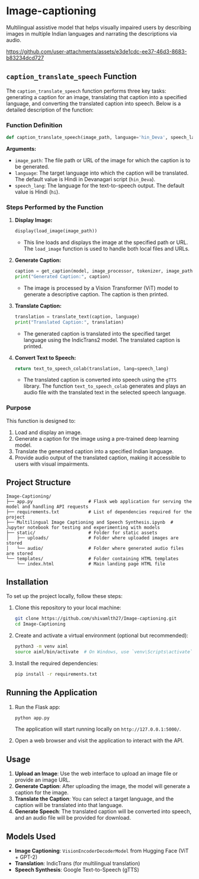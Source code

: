 # Image-captioning
Multilingual assistive model that helps visually impaired users by describing images in multiple Indian languages and narrating the descriptions via audio.

https://github.com/user-attachments/assets/e3de1cdc-ee37-46d3-8683-b83234dcd727

## `caption_translate_speech` Function

The `caption_translate_speech` function performs three key tasks: generating a caption for an image, translating that caption into a specified language, and converting the translated caption into speech. Below is a detailed description of the function:

### Function Definition

```python
def caption_translate_speech(image_path, language='hin_Deva', speech_lang='hi'):
```

**Arguments:**
- `image_path`: The file path or URL of the image for which the caption is to be generated.
- `language`: The target language into which the caption will be translated. The default value is Hindi in Devanagari script (`hin_Deva`).
- `speech_lang`: The language for the text-to-speech output. The default value is Hindi (`hi`).

### Steps Performed by the Function

1. **Display Image:**
    ```python
    display(load_image(image_path))
    ```
    - This line loads and displays the image at the specified path or URL. The `load_image` function is used to handle both local files and URLs.

2. **Generate Caption:**
    ```python
    caption = get_caption(model, image_processor, tokenizer, image_path)
    print("Generated Caption:", caption)
    ```
    - The image is processed by a Vision Transformer (ViT) model to generate a descriptive caption. The caption is then printed.

3. **Translate Caption:**
    ```python
    translation = translate_text(caption, language)
    print("Translated Caption:", translation)
    ```
    - The generated caption is translated into the specified target language using the IndicTrans2 model. The translated caption is printed.

4. **Convert Text to Speech:**
    ```python
    return text_to_speech_colab(translation, lang=speech_lang)
    ```
    - The translated caption is converted into speech using the `gTTS` library. The function `text_to_speech_colab` generates and plays an audio file with the translated text in the selected speech language.

### Purpose

This function is designed to:
1. Load and display an image.
2. Generate a caption for the image using a pre-trained deep learning model.
3. Translate the generated caption into a specified Indian language.
4. Provide audio output of the translated caption, making it accessible to users with visual impairments.

## Project Structure

```
Image-Captioning/
├── app.py                     # Flask web application for serving the model and handling API requests
├── requirements.txt           # List of dependencies required for the project
├── Multilingual Image Captioning and Speech Synthesis.ipynb  # Jupyter notebook for testing and experimenting with models
├── static/                    # Folder for static assets
│   ├── uploads/               # Folder where uploaded images are stored
│   └── audio/                 # Folder where generated audio files are stored
└── templates/                 # Folder containing HTML templates
    └── index.html             # Main landing page HTML file
```

## Installation

To set up the project locally, follow these steps:

1. Clone this repository to your local machine:
   ```bash
   git clone https://github.com/shivamlth27/Image-captioning.git
   cd Image-Captioning
   ```

2. Create and activate a virtual environment (optional but recommended):
   ```bash
   python3 -m venv aiml
   source aiml/bin/activate  # On Windows, use `venv\Scripts\activate`
   ```

3. Install the required dependencies:
   ```bash
   pip install -r requirements.txt
   ```

## Running the Application

1. Run the Flask app:
   ```bash
   python app.py
   ```

   The application will start running locally on `http://127.0.0.1:5000/`.

2. Open a web browser and visit the application to interact with the API.

## Usage

1. **Upload an Image**: Use the web interface to upload an image file or provide an image URL.
2. **Generate Caption**: After uploading the image, the model will generate a caption for the image.
3. **Translate the Caption**: You can select a target language, and the caption will be translated into that language.
4. **Generate Speech**: The translated caption will be converted into speech, and an audio file will be provided for download.

## Models Used

- **Image Captioning**: `VisionEncoderDecoderModel` from Hugging Face (ViT + GPT-2)
- **Translation**: IndicTrans (for multilingual translation)
- **Speech Synthesis**: Google Text-to-Speech (gTTS)


